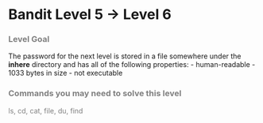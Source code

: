 Bandit Level 5 → Level 6
========================

### <font color="grey">Level Goal</font>

The password for the next level is stored in a file somewhere under the **inhere** directory and has all of the following properties: - human-readable - 1033 bytes in size - not executable

### <font color="grey">Commands you may need to solve this level</ont>

ls, cd, cat, file, du, find